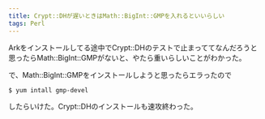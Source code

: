 ```yaml
---
title: Crypt::DHが遅いときはMath::BigInt::GMPを入れるといいらしい
tags: Perl
---
```


Arkをインストールしてる途中でCrypt::DHのテストで止まっててなんだろうと思ったらMath::BigInt::GMPがないと、やたら重いらしいことがわかった。

で、Math::BigInt::GMPをインストールしようと思ったらエラったので

    $ yum intall gmp-devel

したらいけた。Crypt::DHのインストールも速攻終わった。
